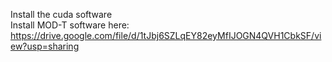 Install the cuda software  
Install MOD-T software here: https://drive.google.com/file/d/1tJbj6SZLqEY82eyMfIJOGN4QVH1CbkSF/view?usp=sharing
